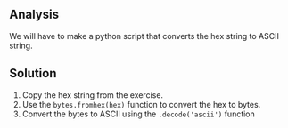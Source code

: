 ## Analysis
We will have to make a python script that converts the hex string to ASCII string.

## Solution

1. Copy the hex string from the exercise.
2. Use the `bytes.fromhex(hex)` function to convert the hex to bytes.
3. Convert the bytes to ASCII using the `.decode('ascii')` function
